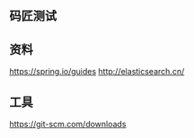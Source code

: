 ## 码匠测试

## 资料
https://spring.io/guides
http://elasticsearch.cn/
## 工具
https://git-scm.com/downloads